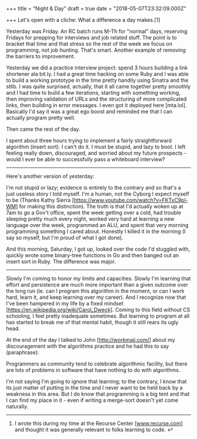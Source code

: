 
+++
title = "Night & Day"
draft = true
date = "2018-05-07T23:32:09.000Z"

+++
Let's open with a cliche: What a difference a day makes.[1]

Yesterday was Friday. An RC batch runs M-Th for "normal" days, reserving Fridays
for prepping for interviews and job related stuff. The point is to bracket that
time and that stress so the rest of the week we focus on programming, not job
hunting. That's smart. Another example of removing the barriers to improvement.

Yesterday we did a practice interview project: spend 3 hours building a link
shortener ala bit.ly. I had a great time hacking on some Ruby  and I was able to
build a working prototype in the time pretty handily using Sinatra  and the
stlib. I was quite surprised, actually, that it all came together pretty
smoothly and I had time to build a few iterations, starting with something
working, then improving validation of URLs and the structuring of more
complicated links, then building in error messages. I even got it deployed here
[mta.lol]. Basically I'd say it was a great ego boost and reminded me that I can
actually program pretty well.

Then came the rest of the day.

I spent about three hours trying to implement a fairly straightforward algorithm
(insert sort). I can't do it. I must be stupid, and lazy  to boot. I left
feeling really down, discouraged, and worried about my future prospects - would
I ever be able to successfully pass a whiteboard interview?


--------------------------------------------------------------------------------

Here's another version of yesterday:

I'm not stupid or lazy; evidence is entirely to the contrary and so that's a
just useless story  I told myself. I'm a human, not the Cyborg I expect myself
to be (Thanks Kathy Sierra [https://www.youtube.com/watch?v=FKTxC9pl-WM]  for
making this distinction). The truth is that I'd actually woken up at 7am to go a
Gov't office, spent the week getting over a cold, had trouble sleeping pretty
much every night, worked very hard at learning a new language over the week,
programmed an ALU, and spent that very morning programming something I cared
about. Honestly I killed  it in the morning (I say so myself, but I'm proud of
what I got done).

And this morning, Saturday, I got up, looked over the code I'd stuggled with,
quickly wrote some binary-tree functions in Go  and then banged out an insert
sort in Ruby. The difference was major.


--------------------------------------------------------------------------------

Slowly I'm coming to honor my limits and capacities. Slowly I'm learning that
effort and persistence are much more important than a given outcome over the
long run (ie. can I program this algorithm in the moment, or can I work hard,
learn it, and keep learning over my career). And I recognize now that I've been
hampered in my life by a fixed mindset
[https://en.wikipedia.org/wiki/Carol_Dweck]. Coming to this field without CS
schooling, I feel pretty inadequate sometimes. But learning to program at all
has started to break me of that mental habit, though it still rears its ugly
head.

At the end of the day I talked to John [http://workmajj.com/]  about my
discouragement with the algorithms practice and he had this to say (paraphrase):

Programmers as community tend to celebrate algorithmic facility, but there are
lots of problems in software that have nothing to do with algorithms.

I'm not saying I'm going to ignore that learning; to the contrary, I know that
its just matter of putting in the time and I never want to be held back by a
weakness in this area. But I do know that programming is a big tent and that I
can find my place in it - even if writing a merge-sort doesn't yet come
naturally.


--------------------------------------------------------------------------------

 1. I wrote this during my time at the Recurse Center [www.recurse.com]  and
    thought it was generally relevant to folks learning to code. ↩︎
